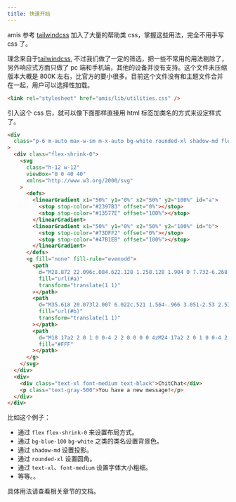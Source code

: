 ```yaml
---
title: 快速开始
---
```


amis 参考 [tailwindcss](https://tailwindcss.com/) 加入了大量的帮助类 css，掌握这些用法，完全不用手写 css 了。

理念来自于[tailwindcss](https://tailwindcss.com/), 不过我们做了一定的筛选，把一些不常用的用法剔除了，另外响应式方面只做了 pc 端和手机端，其他的设备并没有支持。这个文件未压缩版本大概是 800K 左右，比官方的要小很多。目前这个文件没有和主题文件合并在一起，用户可以选择性加载。

```html
<link rel="stylesheet" href="amis/lib/utilities.css" />
```

引入这个 css 后，就可以像下面那样直接用 html 标签加类名的方式来设定样式了。

```html
<div
  class="p-6 m-auto max-w-sm m-x-auto bg-white rounded-xl shadow-md flex items-center space-x-4"
>
  <div class="flex-shrink-0">
    <svg
      class="h-12 w-12"
      viewBox="0 0 40 40"
      xmlns="http://www.w3.org/2000/svg"
    >
      <defs>
        <linearGradient x1="50%" y1="0%" x2="50%" y2="100%" id="a">
          <stop stop-color="#2397B3" offset="0%"></stop>
          <stop stop-color="#13577E" offset="100%"></stop>
        </linearGradient>
        <linearGradient x1="50%" y1="0%" x2="50%" y2="100%" id="b">
          <stop stop-color="#73DFF2" offset="0%"></stop>
          <stop stop-color="#47B1EB" offset="100%"></stop>
        </linearGradient>
      </defs>
      <g fill="none" fill-rule="evenodd">
        <path
          d="M28.872 22.096c.084.622.128 1.258.128 1.904 0 7.732-6.268 14-14 14-2.176 0-4.236-.496-6.073-1.382l-6.022 2.007c-1.564.521-3.051-.966-2.53-2.53l2.007-6.022A13.944 13.944 0 0 1 1 24c0-7.331 5.635-13.346 12.81-13.95A9.967 9.967 0 0 0 13 14c0 5.523 4.477 10 10 10a9.955 9.955 0 0 0 5.872-1.904z"
          fill="url(#a)"
          transform="translate(1 1)"
        ></path>
        <path
          d="M35.618 20.073l2.007 6.022c.521 1.564-.966 3.051-2.53 2.53l-6.022-2.007A13.944 13.944 0 0 1 23 28c-7.732 0-14-6.268-14-14S15.268 0 23 0s14 6.268 14 14c0 2.176-.496 4.236-1.382 6.073z"
          fill="url(#b)"
          transform="translate(1 1)"
        ></path>
        <path
          d="M18 17a2 2 0 1 0 0-4 2 2 0 0 0 0 4zM24 17a2 2 0 1 0 0-4 2 2 0 0 0 0 4zM30 17a2 2 0 1 0 0-4 2 2 0 0 0 0 4z"
          fill="#FFF"
        ></path>
      </g>
    </svg>
  </div>
  <div>
    <div class="text-xl font-medium text-black">ChitChat</div>
    <p class="text-gray-500">You have a new message!</p>
  </div>
</div>
```

比如这个例子：

- 通过 `flex` `flex-shrink-0` 来设置布局方式。
- 通过 `bg-blue-100` `bg-white` 之类的类名设置背景色。
- 通过 `shadow-md` 设置投影。
- 通过 `rounded-xl` 设置圆角。
- 通过 `text-xl`、`font-medium` 设置字体大小粗细。
- 等等。。

具体用法请查看相关章节的文档。
